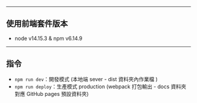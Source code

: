 
-----
## 使用前端套件版本
- node v14.15.3 & npm v6.14.9


-----
## 指令
- `npm run dev`：開發模式 (本地端 sever - dist 資料夾內作業檔 )
- `npm run deploy`：生產模式 production (webpack 打包輸出 - docs 資料夾對應 GitHub pages 預設資料夾)
